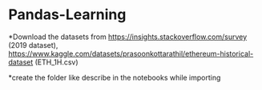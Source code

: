 # Pandas-Learning

*Download the datasets from https://insights.stackoverflow.com/survey (2019 dataset), https://www.kaggle.com/datasets/prasoonkottarathil/ethereum-historical-dataset (ETH_1H.csv)


*create the folder like describe in the notebooks while importing


